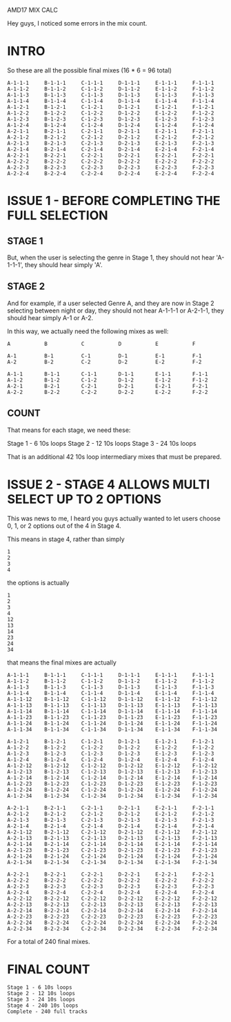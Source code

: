 AMD17 MIX CALC

Hey guys, I noticed some errors in the mix count.

# INTRO

So these are all the possible final mixes (16 * 6 = 96 total)

```
A-1-1-1     B-1-1-1     C-1-1-1     D-1-1-1     E-1-1-1     F-1-1-1
A-1-1-2     B-1-1-2     C-1-1-2     D-1-1-2     E-1-1-2     F-1-1-2
A-1-1-3     B-1-1-3     C-1-1-3     D-1-1-3     E-1-1-3     F-1-1-3
A-1-1-4     B-1-1-4     C-1-1-4     D-1-1-4     E-1-1-4     F-1-1-4
A-1-2-1     B-1-2-1     C-1-2-1     D-1-2-1     E-1-2-1     F-1-2-1
A-1-2-2     B-1-2-2     C-1-2-2     D-1-2-2     E-1-2-2     F-1-2-2
A-1-2-3     B-1-2-3     C-1-2-3     D-1-2-3     E-1-2-3     F-1-2-3
A-1-2-4     B-1-2-4     C-1-2-4     D-1-2-4     E-1-2-4     F-1-2-4
A-2-1-1     B-2-1-1     C-2-1-1     D-2-1-1     E-2-1-1     F-2-1-1
A-2-1-2     B-2-1-2     C-2-1-2     D-2-1-2     E-2-1-2     F-2-1-2
A-2-1-3     B-2-1-3     C-2-1-3     D-2-1-3     E-2-1-3     F-2-1-3
A-2-1-4     B-2-1-4     C-2-1-4     D-2-1-4     E-2-1-4     F-2-1-4
A-2-2-1     B-2-2-1     C-2-2-1     D-2-2-1     E-2-2-1     F-2-2-1
A-2-2-2     B-2-2-2     C-2-2-2     D-2-2-2     E-2-2-2     F-2-2-2
A-2-2-3     B-2-2-3     C-2-2-3     D-2-2-3     E-2-2-3     F-2-2-3
A-2-2-4     B-2-2-4     C-2-2-4     D-2-2-4     E-2-2-4     F-2-2-4
```


# ISSUE 1 - BEFORE COMPLETING THE FULL SELECTION

## STAGE 1
But, when the user is selecting the genre in Stage 1, they should not hear 'A-1-1-1', they should hear simply 'A'.


## STAGE 2
And for example, if a user selected Genre A, and they are now in Stage 2 selecting between night or day, they should not hear A-1-1-1 or A-2-1-1, they should hear simply A-1 or A-2.


In this way, we actually need the following mixes as well:

```
A           B           C           D           E           F

A-1         B-1         C-1         D-1         E-1         F-1
A-2         B-2         C-2         D-2         E-2         F-2

A-1-1       B-1-1       C-1-1       D-1-1       E-1-1       F-1-1
A-1-2       B-1-2       C-1-2       D-1-2       E-1-2       F-1-2
A-2-1       B-2-1       C-2-1       D-2-1       E-2-1       F-2-1
A-2-2       B-2-2       C-2-2       D-2-2       E-2-2       F-2-2
```

## COUNT

That means for each stage, we need these:

Stage 1 - 6 10s loops
Stage 2 - 12 10s loops
Stage 3 - 24 10s loops

That is an additional 42 10s loop intermediary mixes that must be prepared.


# ISSUE 2 - STAGE 4 ALLOWS MULTI SELECT UP TO 2 OPTIONS

This was news to me, I heard you guys actually wanted to let users choose 0, 1, or 2 options out of the 4 in Stage 4.

This means in stage 4, rather than simply

```
1
2
3
4
```

the options is actually

```
1
2
3
4
12
13
14
23
24
34
```

that means the final mixes are actually

```
A-1-1-1     B-1-1-1     C-1-1-1     D-1-1-1     E-1-1-1     F-1-1-1
A-1-1-2     B-1-1-2     C-1-1-2     D-1-1-2     E-1-1-2     F-1-1-2
A-1-1-3     B-1-1-3     C-1-1-3     D-1-1-3     E-1-1-3     F-1-1-3
A-1-1-4     B-1-1-4     C-1-1-4     D-1-1-4     E-1-1-4     F-1-1-4
A-1-1-12    B-1-1-12    C-1-1-12    D-1-1-12    E-1-1-12    F-1-1-12
A-1-1-13    B-1-1-13    C-1-1-13    D-1-1-13    E-1-1-13    F-1-1-13
A-1-1-14    B-1-1-14    C-1-1-14    D-1-1-14    E-1-1-14    F-1-1-14
A-1-1-23    B-1-1-23    C-1-1-23    D-1-1-23    E-1-1-23    F-1-1-23
A-1-1-24    B-1-1-24    C-1-1-24    D-1-1-24    E-1-1-24    F-1-1-24
A-1-1-34    B-1-1-34    C-1-1-34    D-1-1-34    E-1-1-34    F-1-1-34

A-1-2-1     B-1-2-1     C-1-2-1     D-1-2-1     E-1-2-1     F-1-2-1
A-1-2-2     B-1-2-2     C-1-2-2     D-1-2-2     E-1-2-2     F-1-2-2
A-1-2-3     B-1-2-3     C-1-2-3     D-1-2-3     E-1-2-3     F-1-2-3
A-1-2-4     B-1-2-4     C-1-2-4     D-1-2-4     E-1-2-4     F-1-2-4
A-1-2-12    B-1-2-12    C-1-2-12    D-1-2-12    E-1-2-12    F-1-2-12
A-1-2-13    B-1-2-13    C-1-2-13    D-1-2-13    E-1-2-13    F-1-2-13
A-1-2-14    B-1-2-14    C-1-2-14    D-1-2-14    E-1-2-14    F-1-2-14
A-1-2-23    B-1-2-23    C-1-2-23    D-1-2-23    E-1-2-23    F-1-2-23
A-1-2-24    B-1-2-24    C-1-2-24    D-1-2-24    E-1-2-24    F-1-2-24
A-1-2-34    B-1-2-34    C-1-2-34    D-1-2-34    E-1-2-34    F-1-2-34

A-2-1-1     B-2-1-1     C-2-1-1     D-2-1-1     E-2-1-1     F-2-1-1
A-2-1-2     B-2-1-2     C-2-1-2     D-2-1-2     E-2-1-2     F-2-1-2
A-2-1-3     B-2-1-3     C-2-1-3     D-2-1-3     E-2-1-3     F-2-1-3
A-2-1-4     B-2-1-4     C-2-1-4     D-2-1-4     E-2-1-4     F-2-1-4
A-2-1-12    B-2-1-12    C-2-1-12    D-2-1-12    E-2-1-12    F-2-1-12
A-2-1-13    B-2-1-13    C-2-1-13    D-2-1-13    E-2-1-13    F-2-1-13
A-2-1-14    B-2-1-14    C-2-1-14    D-2-1-14    E-2-1-14    F-2-1-14
A-2-1-23    B-2-1-23    C-2-1-23    D-2-1-23    E-2-1-23    F-2-1-23
A-2-1-24    B-2-1-24    C-2-1-24    D-2-1-24    E-2-1-24    F-2-1-24
A-2-1-34    B-2-1-34    C-2-1-34    D-2-1-34    E-2-1-34    F-2-1-34

A-2-2-1     B-2-2-1     C-2-2-1     D-2-2-1     E-2-2-1     F-2-2-1
A-2-2-2     B-2-2-2     C-2-2-2     D-2-2-2     E-2-2-2     F-2-2-2
A-2-2-3     B-2-2-3     C-2-2-3     D-2-2-3     E-2-2-3     F-2-2-3
A-2-2-4     B-2-2-4     C-2-2-4     D-2-2-4     E-2-2-4     F-2-2-4
A-2-2-12    B-2-2-12    C-2-2-12    D-2-2-12    E-2-2-12    F-2-2-12
A-2-2-13    B-2-2-13    C-2-2-13    D-2-2-13    E-2-2-13    F-2-2-13
A-2-2-14    B-2-2-14    C-2-2-14    D-2-2-14    E-2-2-14    F-2-2-14
A-2-2-23    B-2-2-23    C-2-2-23    D-2-2-23    E-2-2-23    F-2-2-23
A-2-2-24    B-2-2-24    C-2-2-24    D-2-2-24    E-2-2-24    F-2-2-24
A-2-2-34    B-2-2-34    C-2-2-34    D-2-2-34    E-2-2-34    F-2-2-34
```

For a total of 240 final mixes.

# FINAL COUNT
```
Stage 1 - 6 10s loops
Stage 2 - 12 10s loops
Stage 3 - 24 10s loops
Stage 4 - 240 10s loops
Complete - 240 full tracks
```


